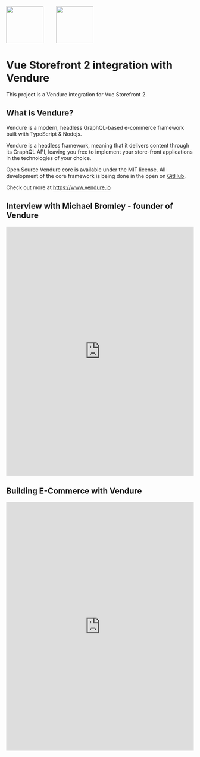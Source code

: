 <img src="vsf.svg" height="100px" />
<img src="https://www.vendure.io/logo.png" height="100px" style="margin-left: 30px;">

# Vue Storefront 2 integration with Vendure

This project is a Vendure integration for Vue Storefront 2.

## What is Vendure?

Vendure is a modern, headless GraphQL-based e-commerce framework built with TypeScript & Nodejs.

Vendure is a headless framework, meaning that it delivers content through its GraphQL API, leaving you free to implement your store-front applications in the technologies of your choice.

Open Source
Vendure core is available under the MIT license. All development of the core framework is being done in the open on [GitHub](https://github.com/vendure-ecommerce/vendure).

Check out more at <https://www.vendure.io>

## Interview with Michael Bromley - founder of Vendure

<iframe width="100%" height="669" src="https://www.youtube.com/embed/qA_cBsM_yjg" title="YouTube video player" frameborder="0" allow="accelerometer; autoplay; clipboard-write; encrypted-media; gyroscope; picture-in-picture"></iframe>

## Building E-Commerce with Vendure

<iframe width="100%" height="669" src="https://www.youtube.com/embed/-xadDHz7qpk" title="YouTube video player" frameborder="0" allow="accelerometer; autoplay; clipboard-write; encrypted-media; gyroscope; picture-in-picture"></iframe>
